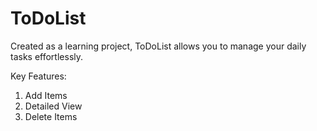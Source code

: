 # ToDoList

Created as a learning project, ToDoList allows you to manage your daily tasks effortlessly.

Key Features:
1. Add Items
2. Detailed View
3. Delete Items
